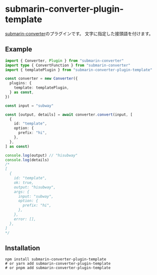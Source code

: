# submarin-converter-plugin-template

[submarin-converter](https://github.com/souhait0614/submarin-converter)のプラグインです。
文字に指定した接頭語を付けます。

## Example

```typescript
import { Converter, Plugin } from "submarin-converter"
import type { ConvertFunction } from "submarin-converter"
import { templatePlugin } from "submarin-converter-plugin-template"

const converter = new Converter({
  plugins: {
    template: templatePlugin,
  } as const,
})

const input = "subway"

const [output, details] = await converter.convert(input, [
  {
    id: "template",
    option: {
      prefix: "hi",
    },
  },
] as const)

console.log(output) // "hisubway"
console.log(details)
/*
[
  {
    id: "template",
    ok: true,
    output: "hisubway",
    args: {
      input: "subway",
      option: {
        prefix: "hi",
      },
    },
    error: [],
  },
]
*/
```

## Installation

```shell
npm install submarin-converter-plugin-template
# or yarn add submarin-converter-plugin-template
# or pnpm add submarin-converter-plugin-template
```
